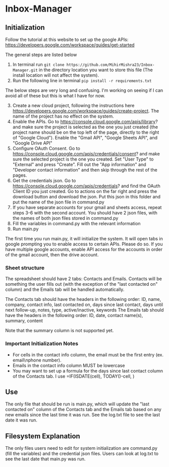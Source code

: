# Inbox-Manager

## Initialization

Follow the tutorial at this website to set up the google APIs: https://developers.google.com/workspace/guides/get-started

The general steps are listed below
1. In terminal run ```git clone https://github.com/MihirMishra23/Inbox-Manager.git``` in the directory location you want to store this file (The install location will not affect the system).
2. Run the following line in terminal ```pip install -r requirements.txt```

The below steps are very long and confusing. I'm working on seeing if I can avoid all of these but this is what I have for now.

3. Create a new cloud project, following the instructions here https://developers.google.com/workspace/guides/create-project. The name of the project has no effect on the system.
4. Enable the APIs. Go to https://console.cloud.google.com/apis/library? and make sure the project is selected as the one you just created (the project name should be on the top left of the page, directly to the right of "Google Cloud"). Enable the "Gmail API", "Google Sheets API", and "Google Drive API"
5. Configure OAuth Consent. Go to https://console.cloud.google.com/apis/credentials/consent? and make sure the selected project is the one you created. Set "User Type" to "External" and press "Create". Fill out the "App information" and "Developer contact information" and then skip through the rest of the pages.
6. Get the credentials json. Go to https://console.cloud.google.com/apis/credentials? and find the OAuth Client ID you just created. Go to actions on the far right and press the download button and download the json. Put this json in this folder and put the name of the json file in command.py
7. If you have separate accounts for your gmail and sheets access, repeat steps 3-6 with the second account. You should have 2 json files, with the names of both json files stored in command.py
8. Fill the variables in command.py with the relevant information
9. Run main.py

The first time you run main.py, it will initialize the system. It will open tabs in google prompting you to enable access to certain APIs. Please do so. If you have multiple google accounts, enable API access for the accounts in order of the gmail account, then the drive account.

### Sheet structure
The spreadsheet should have 2 tabs: Contacts and Emails. Contacts will be something the user fills out (with the exception of the "last contacted on" column) and the Emails tab will be handled automatically.

The Contacts tab should have the headers in the following order: ID, name, company, contact info, last contacted on, days since last contact, days until next follow-up, notes, type, active/inactive, keywords
The Emails tab should have the headers in the following order: ID, date, contact name(s), summary, content

Note that the summary column is not supported yet.

### Important Initialization Notes
- For cells in the contact info column, the email must be the first entry (ex. email\nphone number).
- Emails in the contact info column MUST be lowercase
- You may want to set up a formula for the days since last contact column of the Contacts tab. I use =IF(ISDATE(cell), TODAY()-cell, )

## Use
The only file that should be run is main.py, which will update the "last contacted on" column of the Contacts tab and the Emails tab based on any new emails since the last time it was run. See the log.txt file to see the last date it was run.

## Filesystem Explanation
The only files users need to edit for system initialization are command.py (fill the variables) and the credential json files. Users can look at log.txt to see the last date that main.py was run.
